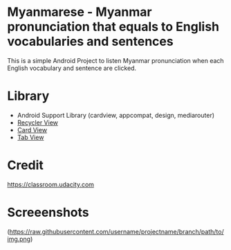 # Myanmarese - Myanmar pronunciation that equals to English vocabularies and sentences
This is a simple Android Project to listen Myanmar pronunciation when each English vocabulary and sentence are clicked.

# Library
<ul>
  <li>Android Support Library (cardview, appcompat, design, mediarouter)</li>
  <li>
    <a target="_blank" href="https://developer.android.com/reference/android/support/v7/widget/RecyclerView.html">
      Recycler View
    </a>
  </li>
  <li>
    <a target="_blank" href="https://developer.android.com/training/material/lists-cards.html">
      Card View
    </a>
  </li>
  <li>
    <a target="_blank" href="https://guides.codepath.com/android/sliding-tabs-with-pagerslidingtabstrip">
      Tab View
    </a>
  </li>
</ul>

# Credit
https://classroom.udacity.com

# Screeenshots
(https://raw.githubusercontent.com/username/projectname/branch/path/to/img.png)

